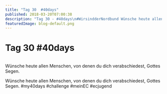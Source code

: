 ```yaml
---
title: "Tag 30  #40days"
published: 2018-03-20T07:00:38
description: "Tag 30 - #40days\n#WirsindderNordbund Wünsche heute allen Menschen, von denen du dich verabschiedest, Gottes Segen. #my40days #challenge #meinEC #ecjugend"
featuredImage: blog-default.png
---
```


# Tag 30  #40days

<img loading="lazy" src="old/40DAYS_03-20_OUT-tag-30.jpg" alt>

Wünsche heute allen Menschen, von denen du dich verabschiedest, Gottes Segen.

Wünsche heute allen Menschen, von denen du dich verabschiedest, Gottes Segen. #my40days #challenge #meinEC #ecjugend